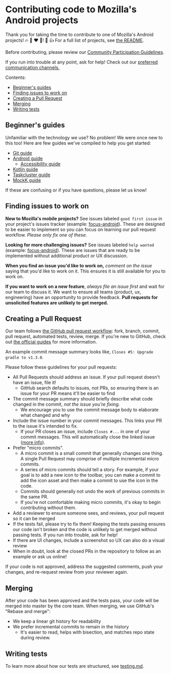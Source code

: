 # Contributing code to Mozilla's Android projects
Thank you for taking the time to contribute to one of Mozilla's Android
projects! 🔥 🦊 ❤️ 🤖! 🎉 👍 For a full list of projects, see
[the README](../README.md#android).

Before contributing, please review our [Community Participation Guidelines].

If you run into trouble at any point, ask for help! Check out our
[preferred communication channels.](./CONTRIBUTING.md#communication)

Contents:
- [Beginner's guides](#beginners-guides)
- [Finding issues to work on](#finding-issues-to-work-on)
- [Creating a Pull Request](#creating-a-pull-request)
- [Merging](#merging)
- [Writing tests](#writing-tests)

## Beginner's guides
Unfamiliar with the technology we use? No problem! We were once new to this
too! Here are few guides we've compiled to help you get started:
- [Git guide](../git_guide.md#android)
- [Android guide](android_guide.md)
  - [Accessibility guide](accessibility_guide.md)
- [Kotlin guide](kotlin_guide.md)
- [Taskcluster guide](taskcluster_guide.md)
- [MockK guide](https://notwoods.github.io/mockk-guidebook/)

If these are confusing or if you have questions, please let us know!

## Finding issues to work on
**New to Mozilla's mobile projects?** See issues labeled `good first issue` in your project's
issues tracker (example: [focus-android][fa good first]). These are designed to be
easier to implement so you can focus on learning our pull request workflow. *Please only
fix one of these.*

**Looking for more challenging issues?** See issues labeled `help wanted` (example:
[focus-android][fa help]). These are issues that are ready to be implemented without
additional product or UX discussion.

**When you find an issue you'd like to work on,** *comment on the issue* saying that
you'd like to work on it. This ensures it is still available for you to work on.

**If you want to work on a new feature**, *always file an issue first* and wait
for our team to discuss it. We want to ensure all teams (product, ux, engineering)
have an opportunity to provide feedback. **Pull requests for unsolicited features
are unlikely to get merged.**

## Creating a Pull Request
Our team follows [the GitHub pull request workflow][gh workflow]: fork, branch, commit,
pull request, automated tests, review, merge. If you're new to GitHub, check out [the official
guides][gh guides] for more information.

An example commit message summary looks like, `Closes #5: Upgrade gradle to v1.3.0`.

Please follow these guidelines for your pull requests:

- All Pull Requests should address an issue. If your pull request doesn't have an
issue, file it!
  - GitHub search defaults to issues, not PRs, so ensuring there is an issue for your PR
  means it'll be easier to find
- The commit message summary should briefly describe what code changed in the commit, *not
the issue you're fixing.*
  - We encourage you to use the commit message body to elaborate what changed and why
- Include the issue number in your commit messages. This links your PR to the issue it's
intended to fix.
  - If your PR closes an issue, include `Closes #...` in one of your commit messages. This
  will automatically close the linked issue ([more info][auto close]).
- Prefer "micro commits".
  - A micro commit is a small commit that generally changes one thing.
  A single Pull Request may comprise of multiple incremental micro commits.
  - A series of micro commits should tell a story. For example, if your goal is to add a new
  icon to the toolbar, you can make a commit to add the icon asset and then make a commit to
  use the icon in the code.
  - Commits should generally not undo the work of previous commits in the same PR.
  - If you're not comfortable making micro commits, it's okay to begin contributing without
  them.
- Add a reviewer to ensure someone sees, and reviews, your pull request so it can be merged
- If the tests fail, please try to fix them! Keeping the tests passing ensures our code isn't
broken and the code is unlikely to get merged without passing tests. If you run into trouble,
ask for help!
- If there are UI changes, include a screenshot so UX can also do a visual review
- When in doubt, look at the closed PRs in the repository to follow as an example or ask
us online!

If your code is not approved, address the suggested comments, push your changes, and re-request
review from your reviewer again.

## Merging
After your code has been approved and the tests pass, your code will be merged into master
by the core team. When merging, we use GitHub's "Rebase and merge":
- We keep a linear git history for readability
- We prefer incremental commits to remain in the history
  - It's easier to read, helps with bisection, and matches repo state during review.

## Writing tests
To learn more about how our tests are structured, see [testing.md](testing.md).

[Community Participation Guidelines]: https://www.mozilla.org/en-US/about/governance/policies/participation/
[fa good first]: https://github.com/mozilla-mobile/focus-android/labels/good%20first%20issue
[fa help]: https://github.com/mozilla-mobile/focus-android/labels/help%20wanted
[gh workflow]: https://guides.github.com/introduction/flow/
[gh guides]: https://guides.github.com/
[auto close]: https://help.github.com/articles/closing-issues-using-keywords/
